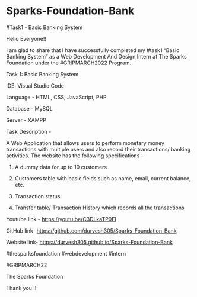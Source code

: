 # Sparks-Foundation-Bank
#Task1 - Basic Banking System

Hello Everyone!!

I am glad to share that I have successfully completed my #task1 “Basic Banking System” as a Web Development And Design Intern at The Sparks Foundation under the #GRIPMARCH2022 Program. 

Task 1: Basic Banking System 

IDE: Visual Studio Code

Language - HTML, CSS, JavaScript, PHP

Database - MySQL

Server - XAMPP

Task Description -

A Web Application that allows users to perform monetary money transactions with multiple users and also record their transactions/ banking activities.
The website has the following specifications -
1. A dummy data for up to 10 customers

2. Customers table with basic fields such as name, email, current balance, etc.

3. Transaction status

4. Transfer table/ Transaction History which records all the transactions

Youtube link - https://youtu.be/C3DLkaTP0FI

GitHub link- https://github.com/durvesh305/Sparks-Foundation-Bank

Website link- https://durvesh305.github.io/Sparks-Foundation-Bank

#thesparksfoundation #webdevelopment #intern

#GRIPMARCH22

The Sparks Foundation

Thank you !!
